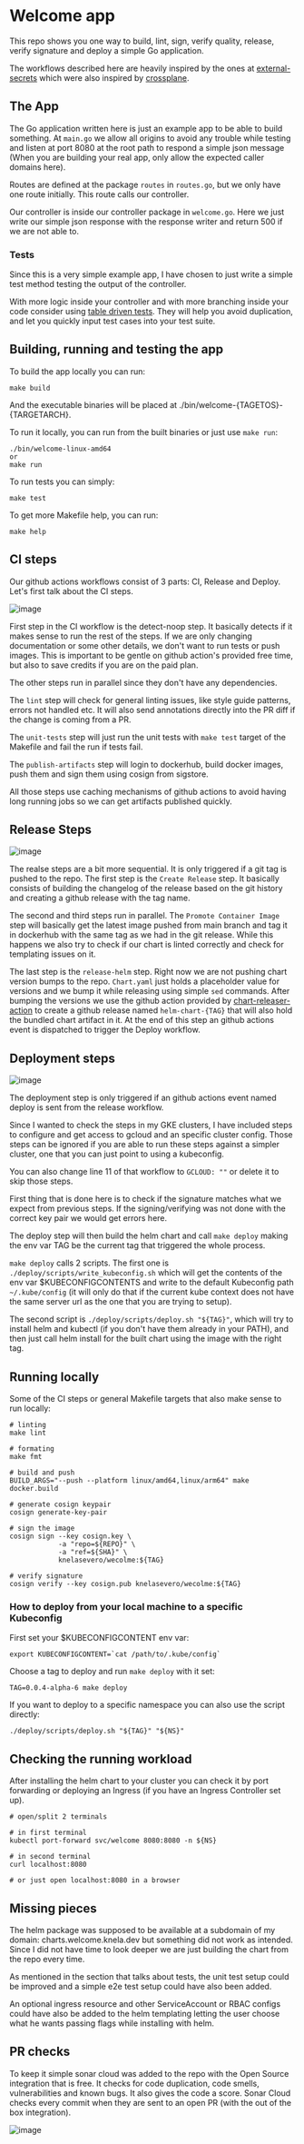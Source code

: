 # Welcome app

This repo shows you one way to build, lint, sign, verify quality, release, verify signature and deploy a simple Go application.

The workflows described here are heavily inspired by the ones at [external-secrets](https://github.com/external-secrets/external-secrets) which were also inspired by [crossplane](https://github.com/crossplane/crossplane).

## The App

The Go application written here is just an example app to be able to build something. At `main.go` we allow all origins
to avoid any trouble while testing and listen at port 8080 at the root path to respond a simple json message (When you are building your real app, only allow the expected caller domains here).

Routes are defined at the package `routes` in `routes.go`, but we only have one route initially. This route calls our controller.

Our controller is inside our controller package in `welcome.go`. Here we just write our simple json response with the response
writer and return 500 if we are not able to.

### Tests

Since this is a very simple example app, I have chosen to just write a simple test method testing the output of the controller.

With more logic inside your controller and with more branching inside your code consider using [table driven tests](https://dave.cheney.net/2019/05/07/prefer-table-driven-tests). They will help you avoid duplication, and let you quickly input test cases into your test suite.

## Building, running and testing the app

To build the app locally you can run:

```
make build
```

And the executable binaries will be placed at ./bin/welcome-{TAGETOS}-{TARGETARCH}.

To run it locally, you can run from the built binaries or just use `make run`:

```
./bin/welcome-linux-amd64
or
make run
```

To run tests you can simply:

```
make test
```

To get more Makefile help, you can run:

```
make help
```

## CI steps

Our github actions workflows consist of 3 parts: CI, Release and Deploy. Let's first talk about the CI steps.

![image](https://user-images.githubusercontent.com/2432275/151698000-4304327b-bf83-4333-af82-5a0ae4b08b2b.png)

First step in the CI workflow is the detect-noop step. It basically detects if it makes sense to run the rest of the steps. If we are only changing documentation or some other details, we don't want to run tests or push images. This is important to be gentle on github action's provided free time, but also to save credits if you are on the paid plan.

The other steps run in parallel since they don't have any dependencies.

The `lint` step will check for general linting issues, like style guide patterns, errors not handled etc. It will also send annotations directly into the PR diff if the change is coming from a PR.

The `unit-tests` step will just run the unit tests with `make test` target of the Makefile and fail the run if tests fail.

The `publish-artifacts` step will login to dockerhub, build docker images, push them and sign them using cosign from sigstore.

All those steps use caching mechanisms of github actions to avoid having long running jobs so we can get artifacts published quickly.

## Release Steps

![image](https://user-images.githubusercontent.com/2432275/151698388-29b9ce30-620a-41f6-a75c-ea67ecadd971.png)

The realse steps are a bit more sequential. It is only triggered if a git tag is pushed to the repo. The first step is the `Create Release` step. It basically consists of building the changelog of the release based on the git history and creating a github release with the tag name.

The second and third steps run in parallel. The `Promote Container Image` step will basically get the latest image pushed from main branch and tag it in dockerhub with the same tag as we had in the git release. While this happens we also try to check if our chart is linted correctly and check for templating issues on it.

The last step is the `release-helm` step. Right now we are not pushing chart version bumps to the repo. `Chart.yaml` just holds a placeholder value for versions and we bump it while releasing using simple `sed` commands. After bumping the versions we use the github action provided by [chart-releaser-action](https://github.com/helm/chart-releaser-action) to create a github release named `helm-chart-{TAG}` that will also hold the bundled chart artifact in it. At the end of this step an github actions event is dispatched to trigger the Deploy workflow.

## Deployment steps

![image](https://user-images.githubusercontent.com/2432275/151699025-5c4904ba-fb68-48b4-9b42-2e014abce186.png)

The deployment step is only triggered if an github actions event named deploy is sent from the release workflow.

Since I wanted to check the steps in my GKE clusters, I have included steps to configure and get access to gcloud and an specific cluster config. Those steps can be ignored if you are able to run these steps against a simpler cluster, one that you can just point to using a kubeconfig.

You can also change line 11 of that workflow to `GCLOUD: ""` or delete it to skip those steps.

First thing that is done here is to check if the signature matches what we expect from previous steps. If the signing/verifying was not done with the correct key pair we would get errors here.

The deploy step will then build the helm chart and call `make deploy` making the env var TAG be the current tag that triggered the whole process.

`make deploy` calls 2 scripts. The first one is `./deploy/scripts/write_kubeconfig.sh` which will get the contents of the env var $KUBECONFIGCONTENTS and write to the default Kubeconfig path `~/.kube/config` (it will only do that if the current kube context does not have the same server url as the one that you are trying to setup).

The second script is `./deploy/scripts/deploy.sh "${TAG}"`, which will try to install helm and kubectl (if you don't have them already in your PATH), and then just call helm install for the built chart using the image with the right tag.

## Running locally

Some of the CI steps or general Makefile targets that also make sense to run locally:

```
# linting
make lint

# formating
make fmt

# build and push
BUILD_ARGS="--push --platform linux/amd64,linux/arm64" make docker.build

# generate cosign keypair
cosign generate-key-pair

# sign the image
cosign sign --key cosign.key \
            -a "repo=${REPO}" \
            -a "ref=${SHA}" \
            knelasevero/wecolme:${TAG}

# verify signature
cosign verify --key cosign.pub knelasevero/wecolme:${TAG}

```

### How to deploy from your local machine to a specific Kubeconfig

First set your $KUBECONFIGCONTENT env var:

```
export KUBECONFIGCONTENT=`cat /path/to/.kube/config`
```

Choose a tag to deploy and run `make deploy` with it set:

```
TAG=0.0.4-alpha-6 make deploy
```

If you want to deploy to a specific namespace you can also use the script directly:

```
./deploy/scripts/deploy.sh "${TAG}" "${NS}"
```

## Checking the running workload

After installing the helm chart to your cluster you can check it by port forwarding or deploying an Ingress (if you have an Ingress Controller set up).

```
# open/split 2 terminals

# in first terminal
kubectl port-forward svc/welcome 8080:8080 -n ${NS}

# in second terminal
curl localhost:8080

# or just open localhost:8080 in a browser
```

## Missing pieces

The helm package was supposed to be available at a subdomain of my domain: charts.welcome.knela.dev but something did not work as intended. Since I did not have time to look deeper we are just building the chart from the repo every time.

As mentioned in the section that talks about tests, the unit test setup could be improved and a simple e2e test setup could have also been added.

An optional ingress resource and other ServiceAccount or RBAC configs could have also be added to the helm templating letting the user choose what he wants passing flags while installing with helm.

## PR checks

To keep it simple sonar cloud was added to the repo with the Open Source integration that is free. It checks for code duplication, code smells, vulnerabilities and known bugs. It also gives the code a score. Sonar Cloud checks every commit when they are sent to an open PR (with the out of the box integration). 

![image](https://user-images.githubusercontent.com/2432275/151699966-a53f1968-96b8-43cd-91cd-98056324c2e2.png)


